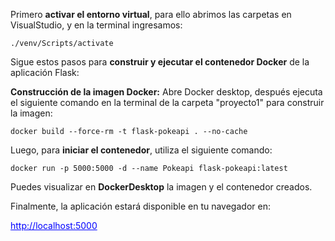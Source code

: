<p>Primero <strong>activar el entorno virtual</strong>, para ello abrimos las carpetas en VisualStudio, y en la terminal ingresamos:</p>

<pre><code>./venv/Scripts/activate</code></pre>

<p>Sigue estos pasos para <strong>construir y ejecutar el contenedor Docker</strong> de la aplicación Flask:</p>

<p><strong>Construcción de la imagen Docker:</strong> Abre Docker desktop, después ejecuta el siguiente comando en la terminal de la carpeta "proyecto1" para construir la imagen:</p>

<pre><code>docker build --force-rm -t flask-pokeapi . --no-cache</code></pre>

<p>Luego, para <strong>iniciar el contenedor</strong>, utiliza el siguiente comando:</p>

<pre><code>docker run -p 5000:5000 -d --name Pokeapi flask-pokeapi:latest</code></pre>

<p>Puedes visualizar en <strong>DockerDesktop</strong> la imagen y el contenedor creados.</p>

<p>Finalmente, la aplicación estará disponible en tu navegador en:</p>

<p><a href="http://localhost:5000" target="_blank" style="color: blue;">http://localhost:5000</a></p>
